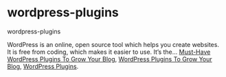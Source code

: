# wordpress-plugins
wordpress-plugins

WordPress is an online, open source tool which helps you create websites. It is free from coding, which makes it easier to use. It’s the...
[Must-Have WordPress Plugins To Grow Your Blog](https://geekeasier.com/must-have-wordpress-plugins-to-grow-your-blog/6167/),
[WordPress Plugins To Grow Your Blog](https://geekeasier.com/must-have-wordpress-plugins-to-grow-your-blog/6167/),
[WordPress Plugins](https://geekeasier.com/must-have-wordpress-plugins-to-grow-your-blog/6167/).
